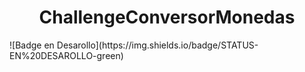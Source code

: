 <h1 align="center">ChallengeConversorMonedas</h1>
![Badge en Desarollo](https://img.shields.io/badge/STATUS-EN%20DESAROLLO-green)
